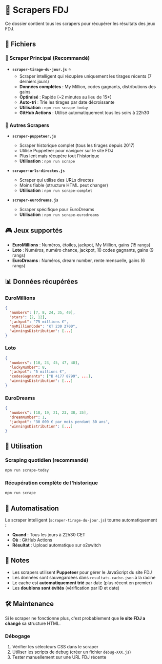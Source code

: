 # 🎰 Scrapers FDJ

Ce dossier contient tous les scrapers pour récupérer les résultats des jeux FDJ.

## 📁 Fichiers

### 🎯 Scraper Principal (Recommandé)

- **`scraper-tirage-du-jour.js`** ⭐
  - Scraper intelligent qui récupère uniquement les tirages récents (7 derniers jours)
  - **Données complètes** : My Million, codes gagnants, distributions des gains
  - **Optimisé** : Rapide (~2 minutes au lieu de 15+)
  - **Auto-tri** : Trie les tirages par date décroissante
  - **Utilisation** : `npm run scrape-today`
  - **GitHub Actions** : Utilisé automatiquement tous les soirs à 22h30

### 🔧 Autres Scrapers

- **`scraper-puppeteer.js`**
  - Scraper historique complet (tous les tirages depuis 2017)
  - Utilise Puppeteer pour naviguer sur le site FDJ
  - Plus lent mais récupère tout l'historique
  - **Utilisation** : `npm run scrape`

- **`scraper-urls-directes.js`**
  - Scraper qui utilise des URLs directes
  - Moins fiable (structure HTML peut changer)
  - **Utilisation** : `npm run scrape-complet`

- **`scraper-eurodreams.js`**
  - Scraper spécifique pour EuroDreams
  - **Utilisation** : `npm run scrape-eurodreams`

## 🎮 Jeux supportés

- **EuroMillions** : Numéros, étoiles, jackpot, My Million, gains (15 rangs)
- **Loto** : Numéros, numéro chance, jackpot, 10 codes gagnants, gains (9 rangs)
- **EuroDreams** : Numéros, dream number, rente mensuelle, gains (6 rangs)

## 📊 Données récupérées

### EuroMillions
```json
{
  "numbers": [7, 8, 24, 35, 49],
  "stars": [2, 12],
  "jackpot": "75 millions €",
  "myMillionCode": "KT 230 2700",
  "winningsDistribution": [...]
}
```

### Loto
```json
{
  "numbers": [10, 23, 45, 47, 48],
  "luckyNumber": 8,
  "jackpot": "5 millions €",
  "codesGagnants": ["B 4177 8799", ...],
  "winningsDistribution": [...]
}
```

### EuroDreams
```json
{
  "numbers": [18, 19, 21, 23, 30, 35],
  "dreamNumber": 1,
  "jackpot": "30 000 € par mois pendant 30 ans",
  "winningsDistribution": [...]
}
```

## 🚀 Utilisation

### Scraping quotidien (recommandé)
```bash
npm run scrape-today
```

### Récupération complète de l'historique
```bash
npm run scrape
```

## 🔄 Automatisation

Le scraper intelligent (`scraper-tirage-du-jour.js`) tourne automatiquement :
- **Quand** : Tous les jours à 22h30 CET
- **Où** : GitHub Actions
- **Résultat** : Upload automatique sur o2switch

## 📝 Notes

- Les scrapers utilisent **Puppeteer** pour gérer le JavaScript du site FDJ
- Les données sont sauvegardées dans `resultats-cache.json` à la racine
- Le cache est **automatiquement trié** par date (plus récent en premier)
- Les **doublons sont évités** (vérification par ID et date)

## 🛠️ Maintenance

Si le scraper ne fonctionne plus, c'est probablement que **le site FDJ a changé** sa structure HTML.

### Débogage
1. Vérifier les sélecteurs CSS dans le scraper
2. Utiliser les scripts de debug (créer un fichier `debug-XXX.js`)
3. Tester manuellement sur une URL FDJ récente


